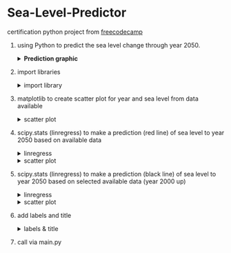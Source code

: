 # Sea-Level-Predictor
certification python project from <a href="https://www.freecodecamp.org/learn/data-analysis-with-python/data-analysis-with-python-projects/sea-level-predictor" target="_blank" rel="noopener noreferrer">freecodecamp</a>


1. using Python to predict the sea level change through year 2050.
      <details>
      <summary><b>Prediction graphic</b></summary>
        <img src="https://github.com/mas-tono/Sea-Level-Predictor/blob/main/sea_level_plot.png">
      </details>
           
2. import libraries
      <details>
        <summary>import library</summary>
        <pre>
        import pandas as pd
        import matplotlib.pyplot as plt
        from scipy.stats import linregress
        </pre>
      </details>

3. matplotlib to create scatter plot for year and sea level from data available

      <details>
        <summary>scatter plot</summary>
        <pre>def draw_plot():
          # Read data from file
          df = pd.read_csv("epa-sea-level.csv")</br>
          # Create scatter plot
          plt.figure(figsize=(12,6))
          plt.scatter(data=df, 
                      x="Year", 
                      y="CSIRO Adjusted Sea Level")
        </pre>
      </details>

4. scipy.stats (linregress) to make a prediction (red line) of sea level to year 2050 based on available data
      <details>
        <summary>linregress</summary>
        <pre>
            m = linregress(x=df["Year"], 
            y=df["CSIRO Adjusted Sea Level"])
            trend = [m.slope * i + m.intercept for i in df["Year"]]
            df["trend"] = trend
            years_extended = [i for i in range(2014, 2051)]
            trend_2050 = [m.slope * i + m.intercept for i in years_extended]
            df_2050 = pd.DataFrame({"Year":years_extended, "trend":trend_2050})
            df_gabung = pd.concat([df, df_2050], ignore_index=True)
        </pre>
      </details>

      <details>
        <summary>scatter plot</summary>
        <pre>
            lt.figure(figsize=(12,6))
            plt.scatter(data=df, 
                        x="Year", 
                        y="CSIRO Adjusted Sea Level")
            plt.plot(df_gabung["Year"], df_gabung["trend"], color="red")
        </pre>
      </details>

5. scipy.stats (linregress) to make a prediction (black line) of sea level to year 2050 based on selected available data (year 2000 up)
      <details>
        <summary>linregress</summary>
        <pre>
            df_2000 = df[(df["Year"] >= 2000)]
            m_2000 = linregress(df_2000["Year"], df_2000["CSIRO Adjusted Sea Level"])
            df_2000_2050 = df_gabung[df_gabung["Year"] >= 2000].copy(deep=True)
            trend_2000_2050 = [m_2000.slope * i + m_2000.intercept for i in df_2000_2050["Year"]]
            df_2000_2050["trend_2000"] = trend_2000_2050            
        </pre>
      </details>

      <details>
        <summary>scatter plot</summary>
        <pre>
            plt.plot(df_2000_2050["Year"], df_2000_2050["trend_2000"], color="black")
        </pre>
      </details>

6. add labels and title
      <details>
        <summary>labels & title</summary>
        <pre>
            plt.xlabel("Year")
            plt.ylabel("Sea Level (inches)")
            plt.title("Rise in Sea Level")            
            plt.savefig('sea_level_plot.png')
            return plt.gca()
        </pre>
      </details>

7. call via main.py
